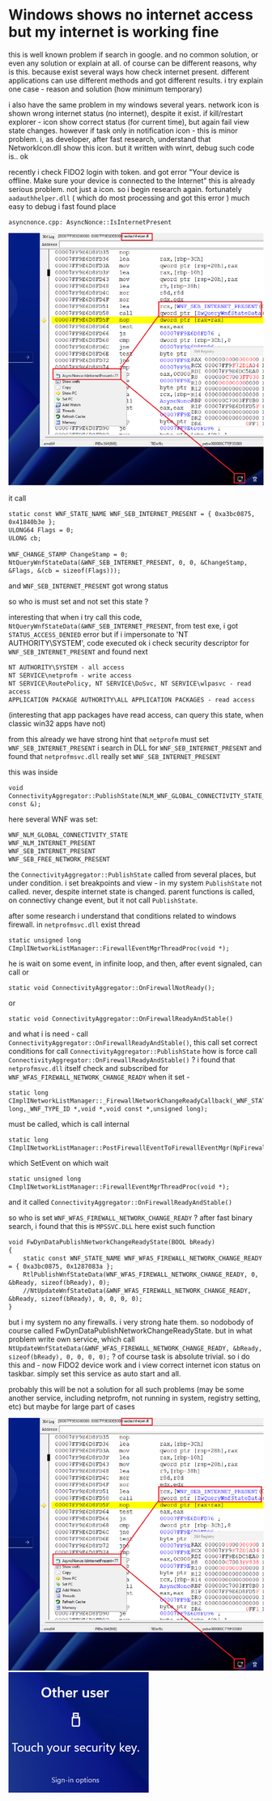 # Windows shows no internet access but my internet is working fine

this is well known problem if search in google. and no common solution, or even any solution or explain at all.
of course can be different reasons, why is this. because exist several ways how check internet present.
different applications can use different methods and got different results.
i try explain one case - reason and solution (how minimum temporary)

i also have the same problem in my windows several years. network icon is shown wrong internet status (no internet), despite it exist.
if kill/restart explorer - icon show correct status (for current time), but again fail view state changes.
however if task only in notification icon - this is minor problem. i, as developer, after fast research, understand that NetworkIcon.dll show this icon.
but it written with winrt, debug such code is.. ok

recently i check FIDO2 login with token. and got error 
"Your device is offline. Make sure your device is connected to the Internet"
this is already serious problem. not just a icon. so i begin research again. fortunately `aadauthhelper.dll` ( which do most processing and got this error ) much easy to debug
i fast found place

```
asyncnonce.cpp: AsyncNonce::IsInternetPresent
```

![0](Untitled.png)

it call
```
static const WNF_STATE_NAME WNF_SEB_INTERNET_PRESENT = { 0xa3bc0875, 0x41840b3e };
ULONG64 Flags = 0;
ULONG cb;

WNF_CHANGE_STAMP ChangeStamp = 0;
NtQueryWnfStateData(&WNF_SEB_INTERNET_PRESENT, 0, 0, &ChangeStamp, &Flags, &(cb = sizeof(Flags)));
```
and `WNF_SEB_INTERNET_PRESENT` got wrong status

so who is must set and not set this state ?

interesting that when i try call this code, `NtQueryWnfStateData(&WNF_SEB_INTERNET_PRESENT`, from test exe, i got `STATUS_ACCESS_DENIED` error
but if i impersonate to 'NT AUTHORITY\SYSTEM', code executed ok
i check security descriptor for `WNF_SEB_INTERNET_PRESENT` and found next

```
NT AUTHORITY\SYSTEM - all access
NT SERVICE\netprofm - write access
NT SERVICE\RoutePolicy, NT SERVICE\DoSvc, NT SERVICE\wlpasvc - read access
APPLICATION PACKAGE AUTHORITY\ALL APPLICATION PACKAGES - read access
```

(interesting that app packages have read access, can query this state, when classic win32 apps have not)

from this already we have strong hint that `netprofm` must set `WNF_SEB_INTERNET_PRESENT`
i search in DLL for `WNF_SEB_INTERNET_PRESENT` and found that `netprofmsvc.dll` really set `WNF_SEB_INTERNET_PRESENT`

this was inside
```
void ConnectivityAggregator::PublishState(NLM_WNF_GLOBAL_CONNECTIVITY_STATE_DATA const &);
```
here several WNF was set:
```
WNF_NLM_GLOBAL_CONNECTIVITY_STATE
WNF_NLM_INTERNET_PRESENT
WNF_SEB_INTERNET_PRESENT
WNF_SEB_FREE_NETWORK_PRESENT
```
the `ConnectivityAggregator::PublishState` called from several places, but under condition. i set breakpoints and view - in my system `PublishState` not called. never, despite internet state is changed.
parent functions is called, on connectivy change event, but it not call `PublishState`.

after some research i understand that conditions related to windows firewall.
in `netprofmsvc.dll` exist thread
```
static unsigned long CImplINetworkListManager::FirewallEventMgrThreadProc(void *);
```
he is wait on some event, in infinite loop, and then, after event signaled, can call or
```
static void ConnectivityAggregator::OnFirewallNotReady();
```
or
```
static void ConnectivityAggregator::OnFirewallReadyAndStable()
```
and what i is need - call `ConnectivityAggregator::OnFirewallReadyAndStable()`, this call set correct conditions for call `ConnectivityAggregator::PublishState`
how is force call `ConnectivityAggregator::OnFirewallReadyAndStable()` ?
i found that `netprofmsvc.dll` itself check and subscribed for 
`WNF_WFAS_FIREWALL_NETWORK_CHANGE_READY`
when it set -
``` 
static long CImplINetworkListManager::_FirewallNetworkChangeReadyCallback(_WNF_STATE_NAME,unsigned long,_WNF_TYPE_ID *,void *,void const *,unsigned long);
```
must be called, which is call internal
```
static long CImplINetworkListManager::PostFirewallEventToFirewallEventMgr(NpFirewallEventType);
```
which SetEvent on which wait
```
static unsigned long CImplINetworkListManager::FirewallEventMgrThreadProc(void *);
```
and it called `ConnectivityAggregator::OnFirewallReadyAndStable()`

so who is set `WNF_WFAS_FIREWALL_NETWORK_CHANGE_READY` ?
after fast binary search, i found that this is `MPSSVC.DLL`
here exist such function
```
void FwDynDataPublishNetworkChangeReadyState(BOOL bReady)
{
	static const WNF_STATE_NAME WNF_WFAS_FIREWALL_NETWORK_CHANGE_READY = { 0xa3bc0875, 0x1287083a };
	RtlPublishWnfStateData(WNF_WFAS_FIREWALL_NETWORK_CHANGE_READY, 0, &bReady, sizeof(bReady), 0);
	//NtUpdateWnfStateData(&WNF_WFAS_FIREWALL_NETWORK_CHANGE_READY, &bReady, sizeof(bReady), 0, 0, 0, 0);
}
```
but i my system no any firewalls. i very strong hate them.
so nodobody of course called FwDynDataPublishNetworkChangeReadyState.
but in what problem write own service, which call 
`NtUpdateWnfStateData(&WNF_WFAS_FIREWALL_NETWORK_CHANGE_READY, &bReady, sizeof(bReady), 0, 0, 0, 0);`
?
of course task is absolute trivial. so i do this and - now FIDO2 device work and i view correct internet icon status on taskbar.
simply set this service as auto start and all. 

probably this will be not a solution for all such problems (may be some another service, including netprofm, not running in system, registry setting, etc)
but maybe for large part of cases




[![IMAGE ALT TEXT HERE](Untitled.png)](https://youtu.be/7zh5wbO6SDo)
[![IMAGE ALT TEXT HERE](Untitled4.png)](https://youtu.be/jmpCCqfSjao)
